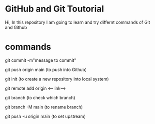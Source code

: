 # GitHub and Git Toutorial

Hi, In this repository I am going to learn and try differnt commands of Git and Github 

# commands

git commit -m"message to commit"

git push origin main (to push into Github)

git init (to create a new repository into local system)

git remote add origin <--link-->

git branch (to check which branch)

git branch -M main (to rename branch)

git push -u origin main (to set upstream)

